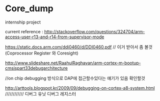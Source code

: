 # Core_dump
internship project


current reference : http://stackoverflow.com/questions/324704/arm-access-user-r13-and-r14-from-supervisor-mode


https://static.docs.arm.com/ddi0460/d/DDI0460.pdf // 이거 받아서 좀 볼것 (Coprocessor Register 와 Coresight)

http://www.slideshare.net/RaahulRaghavan/arm-cortex-m-bootup-cmsispart33debugarchitecture

//on chip debugging 방식으로 DAP에 접근할수있다는 얘기가 있음 확인할것


http://arttools.blogspot.kr/2009/09/debugging-on-cortex-a8-system.html
//////////// 디버그 유닛 디버그 레지스터
